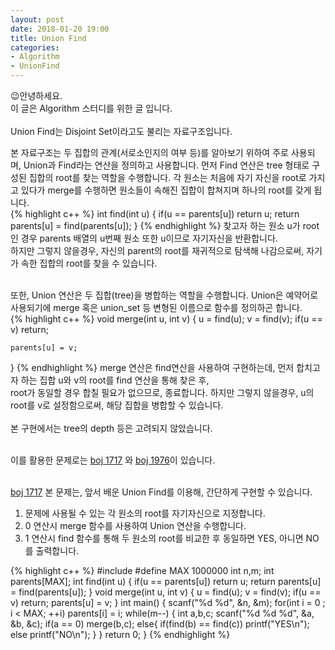 ```yaml
---
layout: post
date: 2018-01-20 19:00
title: Union Find
categories: 
- Algorithm
- UnionFind
---
```



:wink:안녕하세요. <br>이 글은 Algorithm 스터디를 위한 글 입니다.<br><br>
Union Find는 Disjoint Set이라고도 불리는 자료구조입니다. <br>



<!--more-->
본 자료구조는 두 집합의 관계(서로소인지의 여부 등)를 알아보기 위하여 주로 사용되며, Union과 Find라는 연산을 정의하고 사용합니다. 먼저 Find 연산은 tree 형태로 구성된 집합의 root를 찾는 역할을 수행합니다. 각 원소는 처음에 자기 자신을 root로 가지고 있다가 merge를 수행하면 원소들이 속해진 집합이 합쳐지며 하나의 root를 갖게 됩니다.<br>
{% highlight c++ %}
int find(int u)
{
    if(u == parents[u])
        return u;
    return parents[u] = find(parents[u]);
}
{% endhighlight %}
찾고자 하는 원소 u가 root인 경우 parents 배열의 u번째 원소 또한 u이므로 자기자신을 반환합니다.<br>
하지만 그렇지 않을경우, 자신의 parent의 root를 재귀적으로 탐색해 나감으로써, 자기가 속한 집합의 root를 찾을 수 있습니다.<br><br>

또한, Union 연산은 두 집합(tree)을 병합하는 역할을 수행합니다. Union은 예약어로 사용되기에 merge 혹은 union_set 등 변형된 이름으로 함수를 정의하곤 합니다. <br>
{% highlight c++ %}
void merge(int u, int v)
{
    u = find(u);
    v = find(v);
    if(u == v)
        return;

    parents[u] = v;
}
{% endhighlight %}
merge 연산은 find연산을 사용하여 구현하는데, 먼저 합치고자 하는 집합 u와 v의 root를 find 연산을 통해 찾은 후,<br>
root가 동일할 경우 합칠 필요가 없으므로, 종료합니다. 하지만 그렇지 않을경우, u의 root를 v로 설정함으로써, 해당 집합을 병합할 수 있습니다.<br><br>
본 구현에서는 tree의 depth 등은 고려되지 않았습니다.<br><br>

이를 활용한 문제로는 [boj 1717](https://icpc.me/1717) 와 [boj 1976](https://icpc.me/1976)이 있습니다. <br><br>

[boj 1717](https://icpc.me/1717) 본 문제는, 앞서 배운 Union Find를 이용해, 간단하게 구현할 수 있습니다.<br>
1) 문제에 사용될 수 있는 각 원소의 root를 자기자신으로 지정합니다.<br>
2) 0 연산시 merge 함수를 사용하여 Union 연산을 수행합니다.<br>
3) 1 연산시 find 함수를 통해 두 원소의 root를 비교한 후 동일하면 YES, 아니면 NO를 출력합니다.<br>

{% highlight c++ %}
#include <cstdio>
#define MAX 1000000
int n,m;
int parents[MAX];
int find(int u)
{
    if(u == parents[u])
        return u;
    return parents[u] = find(parents[u]);
}
void merge(int u, int v)
{
    u = find(u);
    v = find(v);
    if(u == v)
        return;
    parents[u] = v;
}
int main()
{
    scanf("%d %d", &n, &m);
    for(int i = 0 ; i < MAX; ++i)
        parents[i] = i;
    while(m--)
    {
        int a,b,c;
        scanf("%d %d %d", &a, &b, &c);
        if(a == 0)
            merge(b,c);
        else{
            if(find(b) == find(c))
                printf("YES\n");
            else
                printf("NO\n");
        }
    }
    return 0;
}
{% endhighlight %}